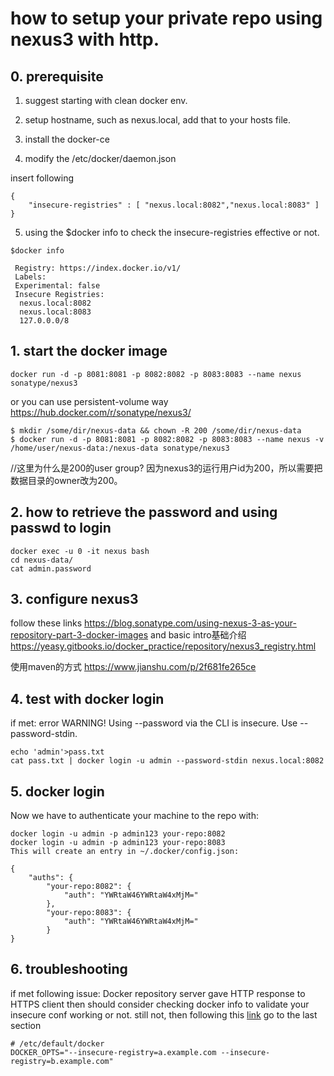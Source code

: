 # how to setup your private repo using nexus3 with http.

## 0. prerequisite

1. suggest starting with clean docker env.
2. setup hostname, such as nexus.local, add that to your hosts file.

3. install the docker-ce
4. modify the /etc/docker/daemon.json

insert following
```
{
    "insecure-registries" : [ "nexus.local:8082","nexus.local:8083" ]
}
```

5. using the $docker info to check the insecure-registries effective or not.

```
$docker info

 Registry: https://index.docker.io/v1/
 Labels:
 Experimental: false
 Insecure Registries:
  nexus.local:8082
  nexus.local:8083
  127.0.0.0/8
```


## 1. start the docker image

```
docker run -d -p 8081:8081 -p 8082:8082 -p 8083:8083 --name nexus sonatype/nexus3
```

or you can use persistent-volume way
https://hub.docker.com/r/sonatype/nexus3/

```
$ mkdir /some/dir/nexus-data && chown -R 200 /some/dir/nexus-data
$ docker run -d -p 8081:8081 -p 8082:8082 -p 8083:8083 --name nexus -v /home/user/nexus-data:/nexus-data sonatype/nexus3
```
//这里为什么是200的user group? 因为nexus3的运行用户id为200，所以需要把数据目录的owner改为200。

## 2. how to retrieve the password and using passwd to login

```
docker exec -u 0 -it nexus bash
cd nexus-data/
cat admin.password
```

## 3. configure nexus3
follow these links
<https://blog.sonatype.com/using-nexus-3-as-your-repository-part-3-docker-images>
and basic intro基础介绍
<https://yeasy.gitbooks.io/docker_practice/repository/nexus3_registry.html>

使用maven的方式 <https://www.jianshu.com/p/2f681fe265ce>

## 4. test with docker login

if met: error WARNING! Using --password via the CLI is insecure. Use --password-stdin.

```
echo 'admin'>pass.txt
cat pass.txt | docker login -u admin --password-stdin nexus.local:8082
```

## 5. docker login
Now we have to authenticate your machine to the repo with:
```
docker login -u admin -p admin123 your-repo:8082
docker login -u admin -p admin123 your-repo:8083
This will create an entry in ~/.docker/config.json:

{
	"auths": {
		"your-repo:8082": {
			"auth": "YWRtaW46YWRtaW4xMjM="
		},
		"your-repo:8083": {
			"auth": "YWRtaW46YWRtaW4xMjM="
		}
}
```
## 6. troubleshooting
if met following issue:
Docker repository server gave HTTP response to HTTPS client
then
should consider checking docker info to validate your insecure conf working or not.
still not, then following this [link](https://stackoverflow.com/questions/42211380/add-insecure-registry-to-docker)
go to the last section

```
# /etc/default/docker    
DOCKER_OPTS="--insecure-registry=a.example.com --insecure-registry=b.example.com"
```

